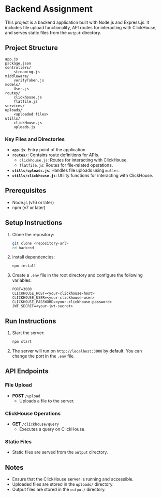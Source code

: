 # Backend Assignment

This project is a backend application built with Node.js and Express.js. It includes file upload functionality, API routes for interacting with ClickHouse, and serves static files from the `output` directory.

## Project Structure

```
app.js
package.json
controllers/
    streaming.js
middleware/
    verifyToken.js
models/
    User.js
routes/
    clickhouse.js
    flatfile.js
services/
uploads/
    <uploaded files>
utills/
    clickHouse.js
    uploads.js
```

### Key Files and Directories

- **`app.js`**: Entry point of the application.
- **`routes/`**: Contains route definitions for APIs.
  - `clickhouse.js`: Routes for interacting with ClickHouse.
  - `flatfile.js`: Routes for file-related operations.
- **`utills/uploads.js`**: Handles file uploads using `multer`.
- **`utills/clickHouse.js`**: Utility functions for interacting with ClickHouse.

## Prerequisites

- Node.js (v16 or later)
- npm (v7 or later)

## Setup Instructions

1. Clone the repository:
   ```bash
   git clone <repository-url>
   cd backend
   ```

2. Install dependencies:
   ```bash
   npm install
   ```

3. Create a `.env` file in the root directory and configure the following variables:
   ```env
   PORT=3000
   CLICKHOUSE_HOST=<your-clickhouse-host>
   CLICKHOUSE_USER=<your-clickhouse-user>
   CLICKHOUSE_PASSWORD=<your-clickhouse-password>
   JWT_SECRET=<your-jwt-secret>
   ```

## Run Instructions

1. Start the server:
   ```bash
   npm start
   ```

2. The server will run on `http://localhost:3000` by default. You can change the port in the `.env` file.

## API Endpoints

### File Upload
- **POST** `/upload`
  - Uploads a file to the server.

### ClickHouse Operations
- **GET** `/clickhouse/query`
  - Executes a query on ClickHouse.

### Static Files
- Static files are served from the `output` directory.

## Notes

- Ensure that the ClickHouse server is running and accessible.
- Uploaded files are stored in the `uploads/` directory.
- Output files are stored in the `output/` directory.